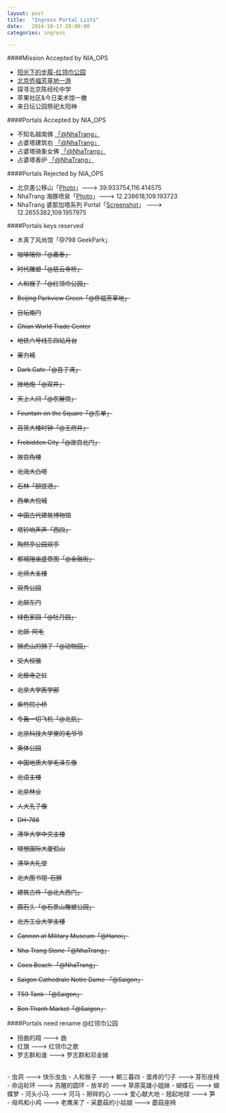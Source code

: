 ```yaml
---
layout: post
title:  "Ingress Portal Lists"
date:   2014-10-17 20:00:00
categories: ingress

---
```


####Mission Accepted by NIA_OPS

- <a href="https://plus.google.com/photos/+RandyDong/albums/posts/6085570777404213410" target="_blank">阳光下的步履-红领巾公园</a>
- <a href="https://plus.google.com/u/1/photos/110298263430604287685/albums/posts/6088285164876983970" target="_blank">北京侨福芳草地一游</a>
- 探寻北京陈经纶中学
- 苹果社区&今日美术馆一撇
- 来日坛公园祭祀太阳神

####Portals Accepted by NIA_OPS

- 不知名越南佛 <a href="http://ingresss.qiniudn.com/IMG_4803.PNG" target="_blank">「@NhaTrang」</a>
- 占婆塔建筑右 <a href="http://ingresss.qiniudn.com/IMG_4804.PNG0" target="_blank">「@NhaTrang」</a>
- 占婆塔骑象女佛 <a href="http://ingresss.qiniudn.com/IMG_4805.PNG" target="_blank">「@NhaTrang」</a>
- 占婆塔香炉 <a href="http://ingresss.qiniudn.com/IMG_4806.PNG" target="_blank">「@NhaTrang」</a>

####Portals Rejected by NIA_OPS


- 北京愚公移山「<a href="http://ingresss.qiniudn.com/yugongyishan.jpg" target="_blank">Photo</a>」---> 39.933754,116.414575
- NhaTrang 海豚喷泉「<a href="http://ingresss.qiniudn.com/haitunpenquan.jpg" target="_blank">Photo</a>」---> 12.238618,109.193723
- NhaTrang 婆那加塔系列 Portal「<a href="https://plus.google.com/u/1/communities/109232994234702056256" target="_blank">Screenshot</a>」 ---> 12.2655382,109.1957975

####Portals keys reserved

- 木真了风尚馆「@798 GeekPark」


- <s>咖啡陪你「@嘉泰」</s>
- <s>时代雕塑「@慈云寺桥」</s>
- <s>人和猴子「@红领巾公园」</s>
- <s>Beijing Parkview Green「@侨福芳草地」</s>
- <s>日坛南门</s>
- <s>Chian World Trade Center</s>
- <s>地铁六号线东四站月台</s>
- <s>富力城</s>
- <s>Dark Gate「@百子湾」</s>
- <s>挫地炮「@双井」</s>
- <s>天上人间「@农展馆」</s>
- <s>Fountain on the Square「@东单」</s>
- <s>百货大楼时钟「@王府井」</s>
- <s>Frobidden City「@故宫北门」</s>
- <s>故宫角楼</s>
- <s>北海大白塔</s>
- <s>石林「颐提港」</s>
- <s>西单大悦城</s>
- <s>中国古代建筑博物馆</s>
- <s>塔铃响声声「西四」</s>
- <s>陶然亭公园双亭</s>
- <s>都城隍庙盛景图「@金融街」</s>
- <s>北师大主楼</s>
- <s>双秀公园</s>
- <s>北邮东门</s>
- <s>绿色家园「@牡丹园」</s>
- <s>北邮-阿毛</s>
- <s>狮虎山的狮子「@动物园」</s>
- <s>交大校徽</s>
- <s>北极寺之虹</s>
- <s>北京大学医学部</s>
- <s>紫竹院小桥</s>
- <s>专轰一切飞机「@北航」</s>
- <s>北京科技大学里的毛爷爷</s>
- <s>奥体公园</s>
- <s>中国地质大学毛泽东像</s>
- <s>北语主楼</s>
- <s>北京林业</s>
- <s>人大孔子像</s>
- <s>DH-768</s>

- <s>清华大学中央主楼</s>
- <s>理想国际大厦假山</s>
- <s>清华大礼堂</s>
- <s>北大图书馆-石狮</s>
- <s>建筑古件「@北大西门」</s>
- <s>圆石头「@石景山雕塑公园」</s>
- <s>北方工业大学主楼</s>


- <s>Cannon at Military Museum「@Hanoi」</s>
- <s>Nha Trang Stone「@NhaTrang」</s>
- <s>Coco Beach 「@NhaTrang」</s>
- <s>Saigon Cathedrale Notre Dame 「@Saigon」</s>
- <s>T59 Tank 「@Saigon」</s>
- <s>Ben Thanh Market「@Saigon」</s>

####Portals need rename @红领巾公园

- 扭曲的翔 ---> 曲
- 红旗 ---> 红领巾之歌
- 罗志群和谁 ---> 罗志群和邓金娣
<br>
- 虫洞 ---> 快乐虫虫
- 人和猴子 ---> 朝三暮四
- 蛋疼的勺子 ---> 芽形座椅
<br>
- 命运轮环 ---> 苏醒的圆环
- 放羊的 ---> 草原英雄小姐妹
- 蝴蝶石 ---> 蝴蝶梦
- 河头小马 ---> 河马
- 掰碎的心 ---> 爱心献大地
- 翘起地球 ---> 笋
<br>
- 母鸡和小鸡 ---> 老鹰来了
- 采蘑菇的小姑娘 ---> 蘑菇座椅
<br>
